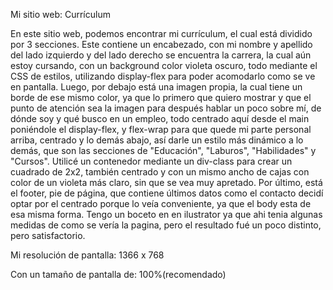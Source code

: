 Mi sitio web: Currículum

En este sitio web, podemos encontrar mi currículum, el cual está dividido por 3 secciones. 
Este contiene un encabezado, con mi nombre y apellido del lado izquierdo y del lado derecho se encuentra la carrera, la cual aún estoy cursando, con un background color violeta oscuro, todo mediante el CSS de estilos, utilizando display-flex para poder acomodarlo como se ve en pantalla. Luego, por debajo está una imagen propia, la cual tiene un borde de ese mismo color, ya que lo primero que quiero mostrar y que el punto de atención sea la imagen para después hablar un poco sobre mí, de dónde soy y qué busco en un empleo, 
todo centrado aquí desde el main poniéndole el display-flex, y flex-wrap para que quede mi parte personal arriba, centrado y lo demás abajo, así darle un estilo más dinámico a lo demás, que son las secciones de "Educación", "Laburos", "Habilidades" y "Cursos". Utilicé un contenedor mediante un div-class para crear un cuadrado de 2x2, también centrado y con un mismo ancho de cajas con color de un violeta más claro, sin que se vea muy apretado. Por último, está el footer, pie de página, que contiene últimos datos como el contacto decidí optar por el centrado porque lo veía conveniente, ya que el body esta de esa misma forma.
Tengo un boceto en en ilustrator ya que ahi tenia algunas medidas de como se vería la pagina, pero el resultado fué un poco distinto, pero satisfactorio. 

Mi resolución de pantalla: 1366 x 768

Con un tamaño de pantalla de: 100%(recomendado)
